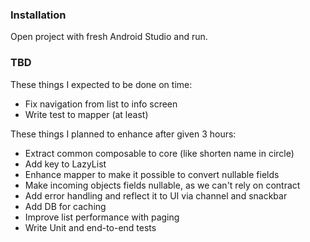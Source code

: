### Installation

Open project with fresh Android Studio and run.

### TBD

These things I expected to be done on time:
- Fix navigation from list to info screen
- Write test to mapper (at least)

These things I planned to enhance after given 3 hours:
- Extract common composable to core (like shorten name in circle)
- Add key to LazyList
- Enhance mapper to make it possible to convert nullable fields
- Make incoming objects fields nullable, as we can't rely on contract
- Add error handling and reflect it to UI via channel and snackbar
- Add DB for caching
- Improve list performance with paging
- Write Unit and end-to-end tests
